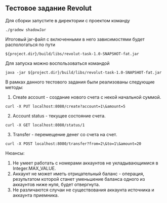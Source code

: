 ## Тестовое задание Revolut

Для сборки запустите в директории с проектом команду

```
./gradew shadowJar
```
Итоговый jar-файл с включенными в него зависимостями будет распологаться по пути
```
${project.dir}/build/libs/revolut-task-1.0-SNAPSHOT-fat.jar
```

Для запуска можно воспользоваться командой

```
java -jar ${project.dir}/build/libs/revolut-task-1.0-SNAPSHOT-fat.jar
```

В рамках данного тестового задания были реализованы следующие методы:

1. Create account - создание нового счета с некой начальной суммой.
```
curl -X PUT localhost:8080/create?account=1\&amount=5
```

2. Account status - текущее состояние счета.
```
curl -X GET localhost:8080/status/1
```

3. Transfer - перемещение денег со счета на счет.
```
curl -X POST localhost:8080/transfer?from=2\&to=1\&amount=20
```

Нюансы:
1. Не умеет работать с номерами аккаунтов не укладывающимися в Integer.MAX_VALUE.
2. Аккаунт не может иметь отрицательный баланс - операция, результатом которой станет уменьшение баланса одного из аккаунтов ниже нуля, будет отвергнута.
3. Не различаются случаи не существования аккаунта источника и аккаунта приемника.


